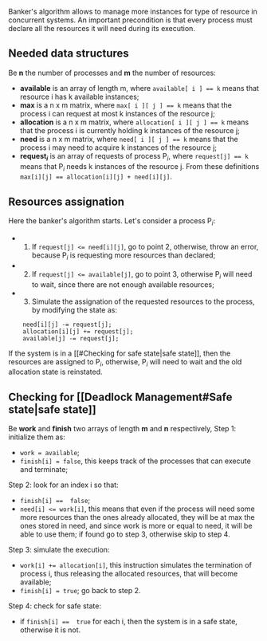 Banker's algorithm allows to manage more instances for type of resource in concurrent systems. 
An important precondition is that every process must declare all the resources it will need during its execution. 
## Needed data structures
Be **n** the number of processes and **m** the number of resources:
- **available** is an array of length m, where `available[ i ] == k` means that resource i has k available instances;
- **max** is a n x m matrix, where `max[ i ][ j ] == k` means that the process i can request at most k instances of the resource j;
- **allocation** is a n x m matrix, where `allocation[ i ][ j ] == k` means that the process i is currently holding k instances of the resource j;
- **need** is a n x m matrix, where `need[ i ][ j ] == k` means that the process i may need to acquire k instances of the resource j;
- **request$_i$** is an array of requests of process P$_i$, where `request[j] == k` means that P$_i$ needs k instances of the resource j.
From these definitions `max[i][j] == allocation[i][j] + need[i][j]`.

## Resources assignation
Here the banker's algorithm starts. Let's consider a process P$_i$:
- 1. If `request[j] <= need[i][j]`, go to point 2, otherwise, throw an error, because P$_i$ is requesting more resources than declared;
- 2. If `request[j] <= available[j]`, go to point 3, otherwise P$_i$ will need to wait, since there are not enough available resources;
- 3. Simulate the assignation of the requested resources to the process, by modifying the state as:
``` 
	need[i][j] -= request[j];
	allocation[i][j] += request[j];
	available[j] -= request[j];
```
If the system is in a [[#Checking for safe state|safe state]], then the resources are assigned to P$_i$, otherwise, P$_i$ will need to wait and the old allocation state is reinstated.

## Checking for [[Deadlock Management#Safe state|safe state]]
Be **work** and **finish** two arrays of length **m** and **n** respectively,
Step 1: initialize them as:
- `work = available`;
- `finish[i] = false`, this keeps track of the processes that can execute and terminate;

Step 2: look for an index i so that:
- `finish[i] ==  false`;
- `need[i] <= work[i]`, this means that even if the process will need some more resources than the ones already allocated, they will be at max the ones stored in need, and since work is more or equal to need, it will be able to use them;
if found go to step 3, otherwise skip to step 4.

Step 3: simulate the execution:
- `work[i] += allocation[i]`, this instruction simulates the termination of process i, thus releasing the allocated resources, that will become available;
- `finish[i] = true`;
go back to step 2.

Step 4: check for safe state:
- if `finish[i] ==  true` for each i, then the system is in a safe state, otherwise it is not.